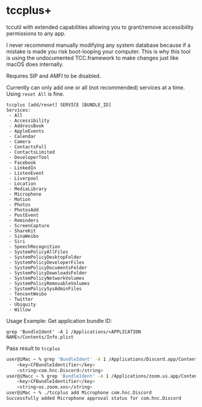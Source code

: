 # tccplus+
tccutil with extended capabilities allowing you to grant/remove accessibility permissions to any app.

I never recommend manually modifying any system database because if a mistake is made you risk boot-looping your computer. This is why this tool is using the undocumented TCC.framework to make changes just like macOS does internally. 

Requires SIP and AMFI to be disabled.

Currently can only add one or all (not recommended) services at a time. Using `reset All` is fine.

```
tccplus [add/reset] SERVICE [BUNDLE_ID]
Services: 
 - All 
 - Accessibility 
 - AddressBook 
 - AppleEvents 
 - Calendar 
 - Camera 
 - ContactsFull 
 - ContactsLimited 
 - DeveloperTool 
 - Facebook 
 - LinkedIn 
 - ListenEvent 
 - Liverpool 
 - Location 
 - MediaLibrary 
 - Microphone 
 - Motion 
 - Photos 
 - PhotosAdd 
 - PostEvent 
 - Reminders 
 - ScreenCapture 
 - ShareKit 
 - SinaWeibo 
 - Siri 
 - SpeechRecognition 
 - SystemPolicyAllFiles 
 - SystemPolicyDesktopFolder 
 - SystemPolicyDeveloperFiles 
 - SystemPolicyDocumentsFolder 
 - SystemPolicyDownloadsFolder 
 - SystemPolicyNetworkVolumes 
 - SystemPolicyRemovableVolumes 
 - SystemPolicySysAdminFiles 
 - TencentWeibo 
 - Twitter 
 - Ubiquity 
 - Willow
 ```
Usage Example:
Get application bundle ID:

`grep 'BundleIdent' -A 1 /Applications/<APPLICATION NAME>/Contents/Info.plist`

Pass result to `tccplus`
```bash
user@iMac ~ % grep 'BundleIdent' -A 1 /Applications/Discord.app/Contents/Info.plist
    <key>CFBundleIdentifier</key>
    <string>com.hnc.Discord</string>
user@iMacc ~ % grep 'BundleIdent' -A 1 /Applications/zoom.us.app/Contents/Info.plist
    <key>CFBundleIdentifier</key>
    <string>us.zoom.xos</string>
user@iMac ~ % ./tccplus add Microphone com.hnc.Discord
Successfully added Microphone approval status for com.hnc.Discord
```
